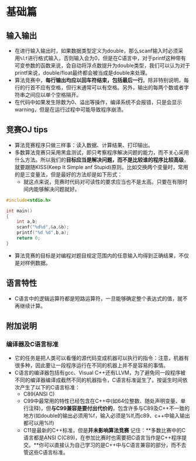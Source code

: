 # 基础篇
## 输入输出
- 在进行输入输出时，如果数据类型定义为double，那么scanf输入时必须采用`%lf`进行格式输入，否则输入会为0，但是在C语言中，对于printf这种带有可变参数的函数来说，会自动将浮点数提升为double类型，我们可以认为对于printf来说，double/float最终都会被当成是double来处理。
- 算法竞赛中，**每行输出均应以回车符结束，包括最后一行**。除非特别说明，每行的行首不应有空格，但行末通常可以有空格。另外，输出的每两个数或者字符串之间应以单个空格隔开。
- 在代码中如果发生除数为0、溢出等操作，编译系统不会报错，只是会显示warning，但是在运行过程中可能导致程序崩溃。

## 竞赛OJ tips
- 算法竞赛程序只做三样事：读入数据、计算结果、打印输出。
- 多数算法竞赛只采用黑盒测试，即只考察程序解决问题的能力，而不关心采用什么方法。所以我们的**目标应当是解决问题，而不是比较谁的程序比较高级**，就要跟随KISS(Keep It Simple anf Stupid)原则。比如交换两个变量时，常用的是三变量法，但是最好的方法却是如下形式：
  - 就这点来说，竞赛时代码对可读性的要求应当也不是太高。只要在有限时间内能够解决问题就好。
```c++
#include<stdio.h>

int main()
{
    int a,b;
    scanf("%d%d",&a,&b);
    printf("%d %d",b,a);
    return 0;
}

```
- 算法竞赛的目标是对编程对题目规定范围内的任意输入均得到正确结果，不仅是对样例数据。

## 语言特性
- C语言中的逻辑运算符都是短路运算符，一旦能够确定整个表达式的值，就不再继续计算。

## 附加说明
### 编译器及C语言标准
- 它的任务是把人类可以看懂的源代码变成机器可以执行的指令：注意，机器有很多种，因此要让一段程序运行在不同的机器上并不是容易的事情。
- C语言的编译器包括有gcc、Visual C++还有LLVM，为了避免同一段程序被不同的编译器编译成截然不同的机器指令，C语言标准诞生了。按诞生时间依次产生了以下的C语言标准：
  - C89(ANSI C)
  - C99中最常用的特性已经包含在C++中(如64位整数、随处声明变量、单行注释)，但**与C99兼容是要付出代价的**，包含许多与C89及C++不一致的地方(如double的输出必须用%f，输入必须是%lf,而c89、c++中输入输出都可以用%lf)
  - C11是最新的C++标准，但是**并未影响算法竞赛**
记住：**多数比赛中的C语言都是ANSI C(C89)，在参加比赛时也需要把C语言当作是C++程序提交。**你可以直接认为自己学习的是C++中与C语言兼容的部分，而不去管这些C语言标准。
